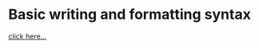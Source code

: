 # Basic writing and formatting syntax
[click here...](https://docs.github.com/en/get-started/writing-on-github/getting-started-with-writing-and-formatting-on-github/basic-writing-and-formatting-syntax)
